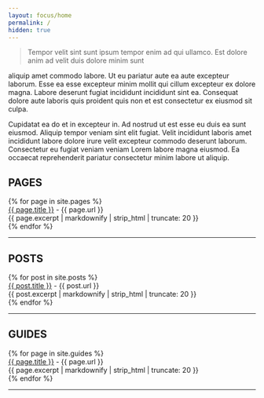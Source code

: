 ```yaml
---
layout: focus/home
permalink: /
hidden: true
---
```


> Tempor velit sint sunt ipsum tempor enim ad qui ullamco. Est dolore anim ad velit duis dolore minim sunt

 aliquip amet commodo labore. Ut eu pariatur aute ea aute excepteur laborum. Esse ea esse excepteur minim mollit qui cillum excepteur ex dolore magna. Labore deserunt fugiat incididunt incididunt sint ea. Consequat dolore aute laboris quis proident quis non et est consectetur ex eiusmod sit culpa.

Cupidatat ea do et in excepteur in. Ad nostrud ut est esse eu duis ea sunt eiusmod. Aliquip tempor veniam sint elit fugiat. Velit incididunt laboris amet incididunt labore dolore irure velit excepteur commodo deserunt laborum. Consectetur eu fugiat veniam veniam Lorem labore magna eiusmod. Ea occaecat reprehenderit pariatur consectetur minim labore ut aliquip.

<h2>PAGES</h2>
		{% for page in site.pages %}
			<div><a href="{{ page.url | relative_url }}">{{ page.title }}</a> - {{ page.url }}</div>
			<div>
				{{ page.excerpt | markdownify | strip_html | truncate: 20 }}
			</div>
		{% endfor %}

<hr>

<h2>POSTS</h2>
		{% for post in site.posts %}
			<div><a href="{{ post.url | relative_url }}">{{ post.title }}</a> - {{ post.url }}</div>
			<div>
				{{ post.excerpt | markdownify | strip_html | truncate: 20 }}
			</div>
		{% endfor %}
        
<hr>

<h2>GUIDES</h2>
		{% for page in site.guides %}
			<div><a href="{{ page.url | relative_url }}">{{ page.title }}</a> - {{ page.url }}</div>
			<div>
				{{ page.excerpt | markdownify | strip_html | truncate: 20 }}
			</div>
		{% endfor %}

<hr>
